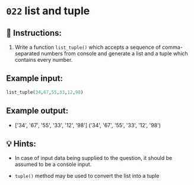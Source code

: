 # `022` list and tuple

## 📝 Instructions:

1. Write a function `list_tuple()` which accepts a sequence of comma-separated numbers from console and generate a list and a tuple which contains every number.

## Example input:

```py
list_tuple(34,67,55,33,12,98)
```

## Example output:

+ ['34', '67', '55', '33', '12', '98']
  ('34', '67', '55', '33', '12', '98')

## 💡 Hints:

+ In case of input data being supplied to the question, it should be assumed to be a console input.

+ `tuple()` method may be used to convert the list into a tuple